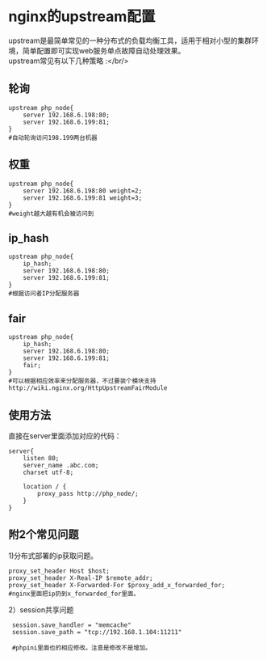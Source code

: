 nginx的upstream配置
=====================
upstream是最简单常见的一种分布式的负载均衡工具，适用于相对小型的集群环境，简单配置即可实现web服务单点故障自动处理效果。<br/>
upstream常见有以下几种策略 :</br/>

轮询
--------------
	upstream php_node{
		server 192.168.6.198:80;
		server 192.168.6.199:81;
	}
	#自动轮询访问198.199两台机器
	

权重
---------------
	upstream php_node{
		server 192.168.6.198:80 weight=2;
		server 192.168.6.199:81 weight=3;
	}
	#weight越大越有机会被访问到

	
ip_hash
---------------
	upstream php_node{
		ip_hash;
		server 192.168.6.198:80;
		server 192.168.6.199:81;
	}
	#根据访问者IP分配服务器


fair
----------
	upstream php_node{
		ip_hash;
		server 192.168.6.198:80;
		server 192.168.6.199:81;
		fair;
	}
	#可以根据相应效率来分配服务器，不过要装个模块支持 http://wiki.nginx.org/HttpUpstreamFairModule

使用方法
--------------
直接在server里面添加对应的代码：

	server{
		listen 80;
		server_name .abc.com;
		charset utf-8;
		
		location / {
			proxy_pass http://php_node/;
		} 
	}


附2个常见问题
----------------
1)分布式部署的ip获取问题。

	proxy_set_header Host $host;
	proxy_set_header X-Real-IP $remote_addr;
	proxy_set_header X-Forwarded-For $proxy_add_x_forwarded_for;
	#nginx里面把ip扔到x_forwarded_for里面。
 
2）session共享问题

	 session.save_handler = "memcache"  
	 session.save_path = "tcp://192.168.1.104:11211"  
	 
	 #phpini里面也的相应修改。注意是修改不是增加。
